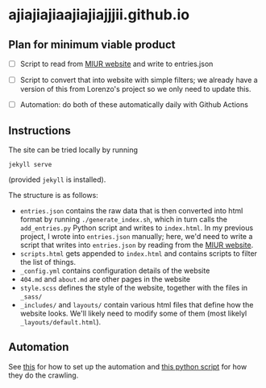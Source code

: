 # ajiajiajiaajiajiajjjii.github.io

## Plan for minimum viable product
- [ ] Script to read from [MIUR website](https://bandi.miur.it/) and write to entries.json
- [ ]  Script to convert that into website with simple filters; we already have a version of this from Lorenzo's project so we only need to  update this.
- [ ]  Automation: do both of these automatically daily with Github Actions


## Instructions

The site can be tried locally by running 

```
jekyll serve
```

(provided `jekyll` is installed). 

The structure is as follows: 

- `entries.json` contains the raw data that is then converted into html format by running `./generate_index.sh`, which in turn calls the `add_entries.py` Python script and writes to `index.html`. In my previous project, I wrote into `entries.json` manually; here, we'd need to write a script that writes into `entries.json` by reading from the [MIUR website](https://bandi.miur.it/).
- `scripts.html` gets appended to `index.html` and contains scripts to filter the list of things.
- `_config.yml` contains configuration details of the website
- `404.md` and `about.md` are other pages in the website
- `style.scss` defines the style of the website, together with the files in `_sass/`
- `_includes/` and `layouts/` contain various html files that define how the website looks. We'll likely need to modify some of them (most likelyl `_layouts/default.html`).


## Automation

See [this](https://github.com/simulation-based-inference/simulation-based-inference.github.io/blob/main/.github/workflows/pull_paper.yml) for how to set up the automation and [this python script](https://github.com/simulation-based-inference/simulation-based-inference.github.io/blob/main/main.py) for how they do the crawling.
